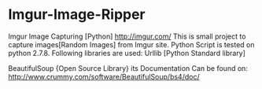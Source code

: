 Imgur-Image-Ripper
===================
Imgur Image Capturing [Python]
http://imgur.com/
This is small project to capture images[Random Images] from Imgur site.
Python Script is tested on python 2.7.8.
Following libraries are used:
Urllib [Python Standard library]

BeautifulSoup {Open Source Library}
  its Documentation Can be found on:
  http://www.crummy.com/software/BeautifulSoup/bs4/doc/
  
  
